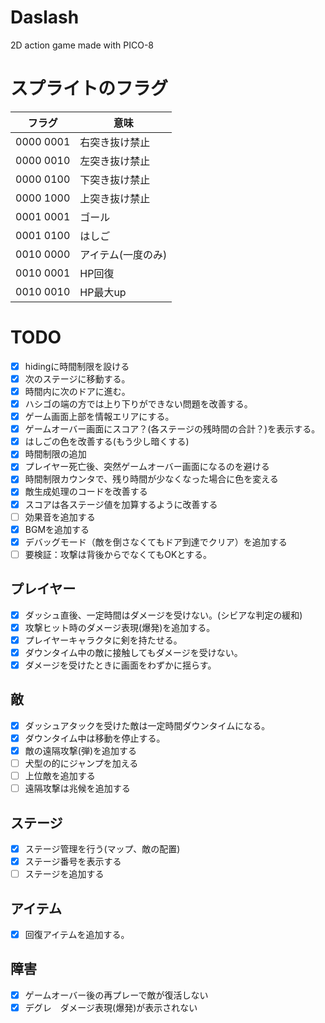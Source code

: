 # Daslash
2D action game made with PICO-8

# スプライトのフラグ
| フラグ    | 意味              |
| --------- | ----------------- |
| 0000 0001 | 右突き抜け禁止    |
| 0000 0010 | 左突き抜け禁止    |
| 0000 0100 | 下突き抜け禁止    |
| 0000 1000 | 上突き抜け禁止    |
| 0001 0001 | ゴール            |
| 0001 0100 | はしご            |
| 0010 0000 | アイテム(一度のみ)|
| 0010 0001 | HP回復            |
| 0010 0010 | HP最大up          |

# TODO
* [x] hidingに時間制限を設ける
* [x] 次のステージに移動する。
* [x] 時間内に次のドアに進む。
* [x] ハシゴの端の方では上り下りができない問題を改善する。
* [x] ゲーム画面上部を情報エリアにする。
* [x] ゲームオーバー画面にスコア？(各ステージの残時間の合計？)を表示する。
* [x] はしごの色を改善する(もう少し暗くする)
* [x] 時間制限の追加
* [x] プレイヤー死亡後、突然ゲームオーバー画面になるのを避ける
* [x] 時間制限カウンタで、残り時間が少なくなった場合に色を変える
* [x] 敵生成処理のコードを改善する
* [x] スコアは各ステージ値を加算するように改善する
* [ ] 効果音を追加する
* [x] BGMを追加する
* [x] デバッグモード（敵を倒さなくてもドア到達でクリア）を追加する
* [ ] 要検証：攻撃は背後からでなくてもOKとする。
## プレイヤー
* [x] ダッシュ直後、一定時間はダメージを受けない。(シビアな判定の緩和)
* [x] 攻撃ヒット時のダメージ表現(爆発)を追加する。
* [x] プレイヤーキャラクタに剣を持たせる。
* [x] ダウンタイム中の敵に接触してもダメージを受けない。
* [x] ダメージを受けたときに画面をわずかに揺らす。
## 敵
* [x] ダッシュアタックを受けた敵は一定時間ダウンタイムになる。
* [x] ダウンタイム中は移動を停止する。
* [x] 敵の遠隔攻撃(弾)を追加する
* [ ] 犬型の的にジャンプを加える
* [ ] 上位敵を追加する
* [ ] 遠隔攻撃は兆候を追加する
## ステージ
* [x] ステージ管理を行う(マップ、敵の配置)
* [x] ステージ番号を表示する
* [ ] ステージを追加する
## アイテム
* [x] 回復アイテムを追加する。
## 障害
* [x] ゲームオーバー後の再プレーで敵が復活しない
* [x] デグレ　ダメージ表現(爆発)が表示されない